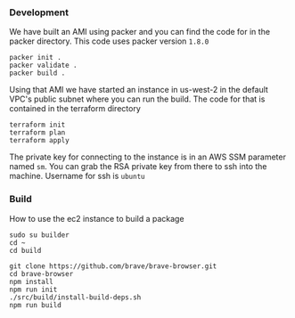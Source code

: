 ### Development
We have built an AMI using packer and you can find the code for in the packer directory.
This code uses packer version `1.8.0`
```
packer init .
packer validate .
packer build .
```

Using that AMI we have started an instance in us-west-2 in the default VPC's public subnet where you can run the build.
The code for that is contained in the terraform directory
```
terraform init
terraform plan
terraform apply
```

The private key for connecting to the instance is in an AWS SSM parameter named `sm`. You can grab the RSA private key from there to ssh into the machine.
Username for ssh is `ubuntu`

### Build
How to use the ec2 instance to build a package
```
sudo su builder
cd ~
cd build

git clone https://github.com/brave/brave-browser.git
cd brave-browser
npm install
npm run init
./src/build/install-build-deps.sh
npm run build
```
